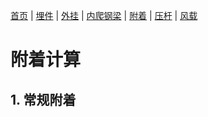 [首页](./readme.md) | [埋件](./埋件计算类.md) | [外挂](./外挂计算类.md) | [内爬钢梁](./内爬钢梁计算.md) | [附着](./附着计算.md) | [压杆](./压杆校核.md) | [风载](./风载.md)
# 附着计算
## 1. 常规附着

